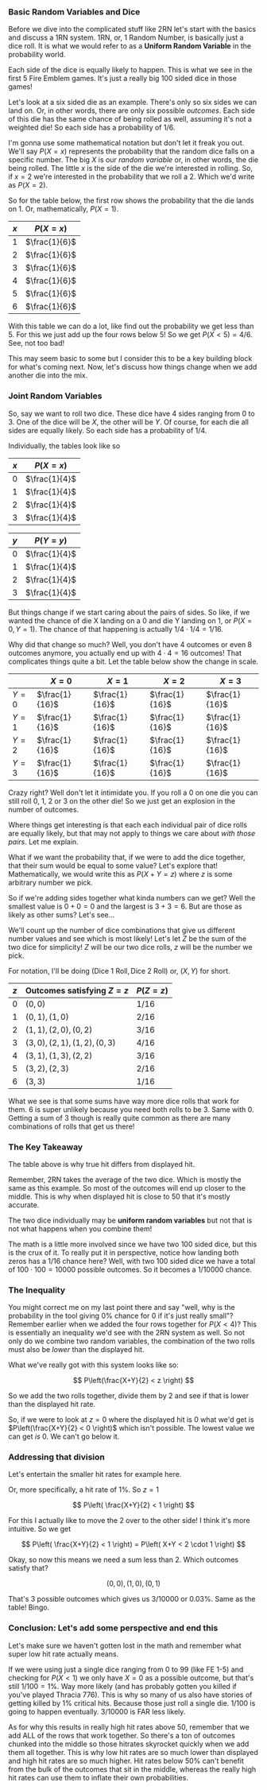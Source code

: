 ### Basic Random Variables and Dice

Before we dive into the complicated stuff like 2RN let's start with the basics and discuss a 1RN system.
1RN, or, 1 Random Number, is basically just a dice roll. It is what we would refer to as a **Uniform Random Variable** in the probability world.

Each side of the dice is equally likely to happen. This is what we see in the first 5 Fire Emblem games. 
It's just a really big 100 sided dice in those games!

Let's look at a six sided die as an example. There's only so six sides we can land on. Or, in other words, there are only six possible *outcomes*.
Each side of this die has the same chance of being rolled as well, assuming it's not a weighted die! So each side has a probability of 1/6.

I'm gonna use some mathematical notation but don't let it freak you out. 
We'll say $P(X=x)$ represents the probability that the random dice falls on a specific number. The big $X$ is our *random variable*
or, in other words, the die being rolled. The little $x$ is the side of the die we're interested in rolling.
So, if $x=2$ we're interested in the probability that we roll a 2. Which we'd write as $P(X=2)$.

So for the table below, the first row shows the probability that the die lands on 1. Or, mathematically, $P(X=1)$.

| $x$ | $P(X=x)$      |
|-----|---------------|
| 1   | $\frac{1}{6}$ |
| 2   | $\frac{1}{6}$ |
| 3   | $\frac{1}{6}$ |
| 4   | $\frac{1}{6}$ |
| 5   | $\frac{1}{6}$ |
| 6   | $\frac{1}{6}$ |

With this table we can do a lot, like find out the probability we get less than 5. For this we just add up the four rows below 5!
So we get $P(X < 5) = 4/6$. See, not too bad!

This may seem basic to some but I consider this to be a key building block for what's coming next. 
Now, let's discuss how things change when we add another die into the mix.

### Joint Random Variables

So, say we want to roll two dice. These dice have 4 sides ranging from 0 to 3. One of the dice will be $X$, the other will be $Y$.
Of course, for each die all sides are equally likely. So each side has a probability of $1/4$.

Individually, the tables look like so

| $x$ | $P(X=x)$      |
|-----|---------------|
| 0   | $\frac{1}{4}$ |
| 1   | $\frac{1}{4}$ |
| 2   | $\frac{1}{4}$ |
| 3   | $\frac{1}{4}$ |

| $y$ | $P(Y=y)$      |
|-----|---------------|
| 0   | $\frac{1}{4}$ |
| 1   | $\frac{1}{4}$ |
| 2   | $\frac{1}{4}$ |
| 3   | $\frac{1}{4}$ |

But things change if we start caring about the pairs of sides. So like, if we wanted the chance of die X landing on a 0
and die Y landing on 1, or $P(X=0, Y=1)$. The chance of that happening is actually $1/4 \cdot 1/4 = 1/16$.

Why did that change so much? Well, you don't have 4 outcomes or even 8 outcomes anymore,
you actually end up with $4 \cdot 4 = 16$ outcomes! That complicates things quite a bit. Let the table below show the change in scale.

|  | $X=0$          | $X=1$ | $X=2$ | $X=3$ |
|---|----------------|---|---|---|
| $Y=0$ | $\frac{1}{16}$ | $\frac{1}{16}$ | $\frac{1}{16}$ | $\frac{1}{16}$ |
| $Y=1$ | $\frac{1}{16}$ | $\frac{1}{16}$ | $\frac{1}{16}$ | $\frac{1}{16}$ |
| $Y=2$ | $\frac{1}{16}$ | $\frac{1}{16}$ | $\frac{1}{16}$ | $\frac{1}{16}$ |
| $Y=3$ | $\frac{1}{16}$ | $\frac{1}{16}$ | $\frac{1}{16}$ | $\frac{1}{16}$ |

Crazy right? Well don't let it intimidate you. If you roll a 0 on one die you can still roll 0, 1, 2 or 3 on the other die!
So we just get an explosion in the number of outcomes.

Where things get interesting is that each each individual pair of dice rolls
are equally likely, but that may not apply to things we care about *with those pairs*. Let me explain.

What if we want the probability that, if we were to add the dice together, that their sum would be equal to some value?
Let's explore that! Mathematically, we would write this as $P(X + Y = z)$ where $z$ is some arbitrary number we pick.

So if we're adding sides together what kinda numbers can we get? Well the smallest value is $0+0=0$ and the largest is $3+3=6$.
But are those as likely as other sums? Let's see...

We'll count up the number of dice combinations that give us different number values and see which is most likely!
Let's let $Z$ be the sum of the two dice for simplicity! $Z$ will be our two dice rolls, $z$ will be the number we pick.

For notation, I'll be doing $(\text{Dice 1 Roll}, \text{Dice 2 Roll})$ or, $(X, Y)$ for short. 

| $z$ | Outcomes satisfying $Z=z$    | $P(Z=z)$ |
|-----|------------------------------|----------|
| 0   | $(0,0)$                      | $1/16$   |
| 1   | $(0,1), (1,0)$               | $2/16$   |
| 2   | $(1,1), (2,0), (0,2)$        | $3/16$   |
| 3   | $(3,0), (2,1), (1,2), (0,3)$ | $4/16$   |
| 4   | $(3,1), (1,3), (2,2)$        | $3/16$   |
| 5   | $(3,2), (2,3)$               | $2/16$   |
| 6   | $(3,3)$                      | $1/16$   |

What we see is that some sums have way more dice rolls that work for them. 6 is super unlikely because you need both rolls
to be 3. Same with 0. Getting a sum of 3 though is really quite common as there are many combinations of rolls that get us there!

### The Key Takeaway

The table above is why true hit differs from displayed hit.

Remember, 2RN takes the average of the two dice. Which is mostly the same as this example. So most of the outcomes will end up
closer to the middle. This is why when displayed hit is close to 50 that it's mostly accurate.

The two dice individually may be **uniform random variables** but not that is not what happens when you combine them!

The math is a little more involved since we have two 100 sided dice, but this is the crux of it. 
To really put it in perspective, notice how landing both zeros has a $1/16$ chance here? Well,
with two 100 sided dice we have a total of $100 \cdot 100 = 10000$ possible outcomes. So it becomes a $1/10000$ chance.

### The Inequality

You might correct me on my last point there and say "well, why is the probability in the tool giving 0% chance for 0 if it's just really small"?
Remember earlier when we added the four rows together for $P(X<4)$? This is essentially an inequality we'd see with the 2RN system as well.
So not only do we combine two random variables, the combination of the two rolls must also be *lower* than the displayed hit. 

What we've really got with this system looks like so:

$$
P\left(\frac{X+Y}{2} < z \right)
$$

So we add the two rolls together, divide them by 2 and see if that is lower than the displayed hit rate.

So, if we were to look at $z=0$ where the displayed hit is 0 what we'd get is $P\left(\frac{X+Y}{2} < 0 \right)$ which isn't possible. 
The lowest value we can get *is* 0. We can't go below it.

### Addressing that division

Let's entertain the smaller hit rates for example here. 

Or, more specifically, a hit rate of 1%. So $z=1$

$$
P\left( \frac{X+Y}{2} < 1 \right)
$$

For this I actually like to move the 2 over to the other side! I think it's more intuitive. So we get

$$
P\left( \frac{X+Y}{2} < 1 \right) = P\left( X+Y < 2 \cdot 1 \right)
$$

Okay, so now this means we need a sum less than 2. Which outcomes satisfy that?

$$
(0,0), (1,0), (0,1)
$$

That's 3 possible outcomes which gives us $3/10000$ or $0.03\%$. Same as the table! Bingo.

### Conclusion: Let's add some perspective and end this

Let's make sure we haven't gotten lost in the math and remember what super low hit rate actually means.

If we were using just a single dice ranging from 0 to 99 (like FE 1-5) and checking for $P(X<1)$ we only have $X=0$ as a possible outcome, but that's still $1/100=1\%$. 
Way more likely (and has probably gotten you killed if you've played Thracia 776). This is why so many of us also have stories of getting killed by $1\%$ critical hits.
Because those just roll a single die. $1/100$ is going to happen eventually. $3/10000$ is FAR less likely.

As for why this results in really high hit rates above 50, remember that we add ALL of the rows that work together.
So there's a ton of outcomes chunked into the middle so those hitrates skyrocket quickly when we add them all together.
This is why low hit rates are so much lower than displayed and high hit rates are so much higher. 
Hit rates below $50\%$ can't benefit from the bulk of the outcomes that sit in the middle, whereas the really high
hit rates can use them to inflate their own probabilities.

